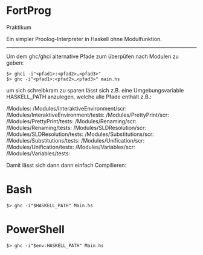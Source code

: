 # FortProg
Praktikum

Ein simpler Proolog-Interpreter in Haskell ohne Modulfunktion.

----------------------
Um dem ghc/ghci alternative Pfade zum überpüfen nach Modulen zu geben:

    $> ghci -i"<pfad1>:<pfad2>…<pfad3>"
    $> ghc -i"<pfad1>:<pfad2>…<pfad3>" main.hs

um sich schreibkram zu sparen lässt sich z.B. eine Umgebungsvariable HASKELL_PATH anzulegen, welche alle Pfade enthält z.B.:

<Path to FortProg>/Modules:
<Path to FortProg>/Modules/InteraktiveEnvironment/scr:
<Path to FortProg>/Modules/InteraktiveEnvironment/tests:
<Path to FortProg>/Modules/PrettyPrint/scr:
<Path to FortProg>/Modules/PrettyPrint/tests:
<Path to FortProg>/Modules/Renaming/scr:
<Path to FortProg>/Modules/Renaming/tests:
<Path to FortProg>/Modules/SLDResolution/scr:
<Path to FortProg>/Modules/SLDResolution/tests:
<Path to FortProg>/Modules/Substitutions/scr:
<Path to FortProg>/Modules/Substitutions/tests:
<Path to FortProg>/Modules/Unification/scr:
<Path to FortProg>/Modules/Unification/tests:
<Path to FortProg>/Modules/Variables/scr:
<Path to FortProg>/Modules/Variables/tests:


Damit lässt sich dann dann einfach Compilieren:

# Bash

    $> ghc -i"$HASKELL_PATH" Main.hs

# PowerShell

    $> ghc -i"$env:HASKELL_PATH" Main.hs